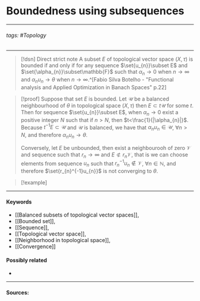 # Boundedness using subsequences
***
###### tags: #Topology 
***
>[!dsn] Direct strict note
>A subset $E$ of topological vector space $(X,\tau)$ is bounded if and only if for any sequence $\set{u_{n}}\subset E$ and $\set{\alpha_{n}}\subset\mathbb{F}$ such that $\alpha_{n}\to0$ when $n\to\infty$  and $\alpha_{n}u_{n}\to\theta$ when $n\to\infty$.^[Fabio Silva Botelho - "Functional analysis and Applied Optimization in Banach Spaces" p.22]

>[!proof]
>Suppose that set $E$ is bounded. Let $\mathcal{U}$ be a balanced neighbourhood of $\theta$ in topological space $(X,\tau)$ then $E\subset t\mathcal{U}$ for some $t$.
>Then for sequence $\set{u_{n}}\subset E$, when $\alpha_{n}\to0$ exist a positive integer $N$ such that  if $n>N$, then $t<\frac{1}{|\alpha_{n}|}$. Because $t^{-1}E\subset\mathcal{U}$ and $\mathcal{U}$ is balanced, we have that $\alpha_{n}u_{n}\in\mathcal{U}$, $\forall n>N$, and therefore $\alpha_{n}u_{n}\to\theta$.
>
>Conversely, let $E$ be unbounded, then exist a neighbourooh of zero $\mathcal{V}$ and sequence such that $r_{n}\to\infty$ and $E\not\subset r_{n}\mathcal{V}$, that is we can choose elements from sequence $u_{n}$ such that $r_{n}^{-1}u_{n}\notin\mathcal{V}$, $\forall n\in\mathbb{N}$, and therefore $\set{r_{n}^{-1}u_{n}}$ is not converging to $\theta$.

>[!example] 
>
***
#### Keywords
- [[Balanced subsets of topological vector spaces]],
- [[Bounded set]],
- [[Sequence]],
- [[Topological vector space]],
- [[Neighborhood in topological space]],
- [[Convergence]] 
#### Possibly related
- 
***
#### Sources: